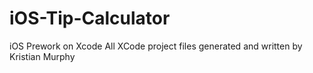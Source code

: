 # iOS-Tip-Calculator
iOS Prework on Xcode
All XCode project files generated and written by Kristian Murphy
